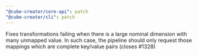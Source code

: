 ```yaml
---
"@cube-creator/core-api": patch
"@cube-creator/cli": patch
---
```


Fixes transformations failing when there is a large nominal dimension with many unmapped value. In such case,
the pipeline should only request those mappings which are complete key/value pairs (closes #1328)
